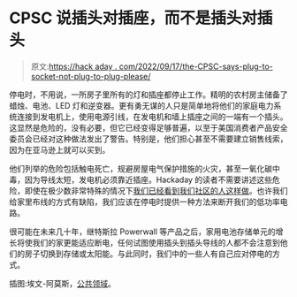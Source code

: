 # CPSC 说插头对插座，而不是插头对插头

> 原文:[https://hack aday . com/2022/09/17/the-CPSC-says-plug-to-socket-not-plug-to-plug-please/](https://hackaday.com/2022/09/17/the-cpsc-says-plug-to-socket-not-plug-to-plug-please/)

停电时，不用说，一所房子里所有的灯和插座都停止工作。精明的农村房主储备了蜡烛、电池、LED 灯和逆变器。更有勇无谋的人只是简单地将他们的家庭电力系统连接到发电机上，使用电源引线，在发电机和墙上插座之间的一端有一个插头。这显然是危险的，没有必要，但它已经变得足够普遍，以至于美国消费者产品安全委员会已经对这种做法发出了警告。特别是，他们担心甚至不需要建立销售线索，因为在亚马逊上就可以买到。

他们列举的危险包括触电死亡，规避房屋电气保护措施的火灾，甚至一氧化碳中毒，因为导线太短，发电机必须靠近插座。Hackaday 的读者不需要讲述这些危险，即使在极少数非常特殊的情况下[我们已经看到我们社区的人这样做](https://www.youtube.com/watch?v=rMSsU1acL9U)。也许我们给家里布线的方式有缺陷，我们应该在停电时提供一种方法来断开我们的低功率电路。

很可能在未来几十年，继特斯拉 Powerwall 等产品之后，家用电池存储单元的增长将使我们的家更能适应断电，任何试图使用插头到插头导线的人都不会注意到他们的房子切换到存储或太阳能。与此同时，我们中的一些人有自己应对停电的方式。

插图:埃文-阿莫斯，[公共领域](https://commons.wikimedia.org/wiki/File:NEMA-AC-Power-Plugs.jpg)。